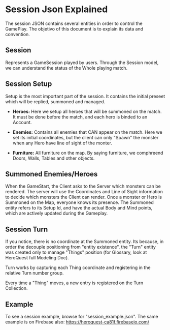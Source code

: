 # Session Json Explained

The session JSON contains several entities in order to control the GamePlay.
The objetivo of this document is to explain its data and convention.

## Session
  Represents a GameSession played by users.
  Through the Session model, we can understand the status of the Whole playing match.

## Session Setup
  Setup is the most important part of the session. It contains the initial preseet which will be replied, summoned and managed.

  - **Heroes:**
    Here we setup all heroes that will be summoned on the match.
    It must be done before the match, and each hero is binded to an Account.

  - **Enemies:**
    Contains all enemies that CAN appear on the match.
    Here we set its initial coordinates, but the client can only "Spawn"
    the monster when any Hero have line of sight of the monter.

  - **Furniture:**
    All furniture on the map. By saying furniture, we comphreend Doors,
    Walls, Tables and other objects.

## Summoned Enemies/Heroes

  When the GameStart, the Client asks to the Server which monsters can be rendered.
  The server will use the Coordinates and Line of Sight information to decide
  which monsters the Client can render.
  Once a monster or Hero is Summoned on the Map, everyone knows its presence.
  The Summoned entity refers to its Setup Id, and have the actual Body and Mind points, which are actively updated during the Gameplay.

## Session Turn

  If you notice, there is no coordinate at the Summoned entity. Its because, in order the decouple positioning from "entity existence", the "Turn" entity was
  created only to manage "Things" position (for Glossary, look at HeroQuest full Modeling Doc).

  Turn works by capturing each Thing coordinate and registering in the relative Turn number group.

  Every time a "Thing" moves, a new entry is registered on the Turn Collection.

## Example

  To see a session example, browse for "session_example.json".
  The same example is on Firebase also: https://heroquest-ca81f.firebaseio.com/
